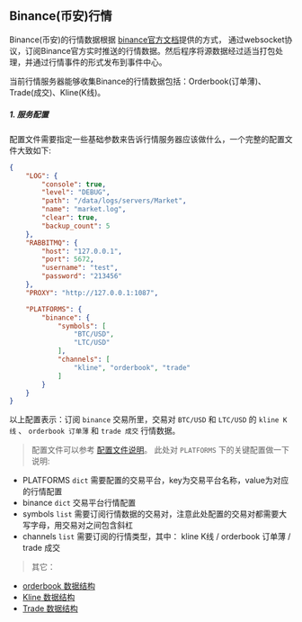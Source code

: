 
## Binance(币安)行情

Binance(币安)的行情数据根据 [binance官方文档](https://github.com/binance-exchange/binance-official-api-docs/blob/master/web-socket-streams.md)提供的方式，
通过websocket协议，订阅Binance官方实时推送的行情数据。然后程序将源数据经过适当打包处理，并通过行情事件的形式发布到事件中心。

当前行情服务器能够收集Binance的行情数据包括：Orderbook(订单薄)、Trade(成交)、Kline(K线)。

##### 1. 服务配置

配置文件需要指定一些基础参数来告诉行情服务器应该做什么，一个完整的配置文件大致如下:

```json
{
    "LOG": {
        "console": true,
        "level": "DEBUG",
        "path": "/data/logs/servers/Market",
        "name": "market.log",
        "clear": true,
        "backup_count": 5
    },
    "RABBITMQ": {
        "host": "127.0.0.1",
        "port": 5672,
        "username": "test",
        "password": "213456"
    },
    "PROXY": "http://127.0.0.1:1087",

    "PLATFORMS": {
        "binance": {
            "symbols": [
                "BTC/USD",
                "LTC/USD"
            ],
            "channels": [
                "kline", "orderbook", "trade"
            ]
        }
    }
}
```
以上配置表示：订阅 `binance` 交易所里，交易对 `BTC/USD` 和 `LTC/USD` 的 `kline K线` 、 `orderbook 订单薄` 和 `trade 成交` 行情数据。

> 配置文件可以参考 [配置文件说明](https://github.com/TheNextQuant/thenextquant/blob/master/docs/configure/README.md)。
> 此处对 `PLATFORMS` 下的关键配置做一下说明:
- PLATFORMS `dict` 需要配置的交易平台，key为交易平台名称，value为对应的行情配置
- binance `dict` 交易平台行情配置
- symbols `list` 需要订阅行情数据的交易对，注意此处配置的交易对都需要大写字母，用交易对之间包含斜杠
- channels `list` 需要订阅的行情类型，其中： kline K线 / orderbook 订单薄 / trade 成交


> 其它：
- [orderbook 数据结构](https://github.com/TheNextQuant/thenextquant/blob/master/docs/market.md#21-%E8%AE%A2%E5%8D%95%E8%96%84orderbook)
- [Kline 数据结构](https://github.com/TheNextQuant/thenextquant/blob/master/docs/market.md#22-k%E7%BA%BFkline)
- [Trade 数据结构](https://github.com/TheNextQuant/thenextquant/blob/master/docs/market.md#23-%E6%88%90%E4%BA%A4trade)
